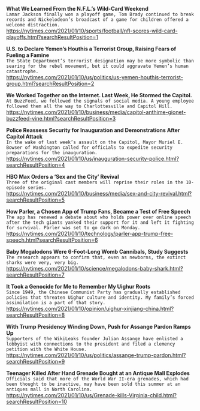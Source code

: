 **What We Learned From the N.F.L.’s Wild-Card Weekend**\
`Lamar Jackson finally won a playoff game, Tom Brady continued to break records and Nickelodeon’s broadcast of a game for children offered a welcome distraction.`\
https://nytimes.com/2021/01/10/sports/football/nfl-scores-wild-card-playoffs.html?searchResultPosition=1

**U.S. to Declare Yemen’s Houthis a Terrorist Group, Raising Fears of Fueling a Famine**\
`The State Department’s terrorist designation may be more symbolic than searing for the rebel movement, but it could aggravate Yemen’s human catastrophe.`\
https://nytimes.com/2021/01/10/us/politics/us-yemen-houthis-terrorist-group.html?searchResultPosition=2

**We Worked Together on the Internet. Last Week, He Stormed the Capitol.**\
`At BuzzFeed, we followed the signals of social media. A young employee followed them all the way to Charlottesville and Capitol Hill.`\
https://nytimes.com/2021/01/10/business/media/capitol-anthime-gionet-buzzfeed-vine.html?searchResultPosition=3

**Police Reassess Security for Inauguration and Demonstrations After Capitol Attack**\
`In the wake of last week’s assault on the Capitol, Mayor Muriel E. Bowser of Washington called for officials to expedite security preparations for the inauguration.`\
https://nytimes.com/2021/01/10/us/inauguration-security-police.html?searchResultPosition=4

**HBO Max Orders a ‘Sex and the City’ Revival**\
`Three of the original cast members will reprise their roles in the 10-episode series.`\
https://nytimes.com/2021/01/10/business/media/sex-and-city-revival.html?searchResultPosition=5

**How Parler, a Chosen App of Trump Fans, Became a Test of Free Speech**\
`The app has renewed a debate about who holds power over online speech after the tech giants yanked their support for it and left it fighting for survival. Parler was set to go dark on Monday.`\
https://nytimes.com/2021/01/10/technology/parler-app-trump-free-speech.html?searchResultPosition=6

**Baby Megalodons Were 6-Foot-Long Womb Cannibals, Study Suggests**\
`The research appears to confirm that, even as newborns, the extinct sharks were very, very big.`\
https://nytimes.com/2021/01/10/science/megalodons-baby-shark.html?searchResultPosition=7

**It Took a Genocide for Me to Remember My Uighur Roots**\
`Since 1949, the Chinese Communist Party has gradually established policies that threaten Uighur culture and identity. My family’s forced assimilation is a part of that story.`\
https://nytimes.com/2021/01/10/opinion/uighur-xinjiang-china.html?searchResultPosition=8

**With Trump Presidency Winding Down, Push for Assange Pardon Ramps Up**\
`Supporters of the WikiLeaks founder Julian Assange have enlisted a lobbyist with connections to the president and filed a clemency petition with the White House.`\
https://nytimes.com/2021/01/10/us/politics/assange-trump-pardon.html?searchResultPosition=9

**Teenager Killed After Hand Grenade Bought at an Antique Mall Explodes**\
`Officials said that more of the World War II-era grenades, which had been thought to be inactive, may have been sold this summer at an antiques mall in North Carolina.`\
https://nytimes.com/2021/01/10/us/Grenade-kills-Virginia-child.html?searchResultPosition=10

